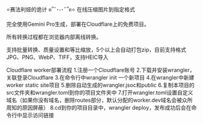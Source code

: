 ⭐赛法利娅的诡计 ฅ՞˶･֊･˶՞ฅ⭐
在线压缩图片到指定格式

完全使用Gemini Pro生成，部署在Cloudflare上的免费项目。

所有转换过程都在浏览器内部离线转换。

支持批量转换、质量设置和等比缩放，5个以上会自动打包zip，目前支持格式JPG、PNG、WebP、TIFF，支持HEIC导入

Cloudflare worker部署流程
1.注册一个Cloudflare账号
2.下载并安装wrangler，关联登录Cloudflare
3.在命令行中wrangler init 一个新项目
4.在wrangler中新建worker static site项目
5.删除自动生成的wrangler.jsoc和public
6.复制本项目的src文件夹和wrangler.toml到你的项目文件夹中
7.打开wrangler.toml设置自定义域名（如果你没有域名，删除routes部分，默认分配的worker.dev域名会被众所周知的原因屏蔽）
8.cd到你的项目目录中，wrangler deploy，发布成功后会在命令行中显示访问链接

